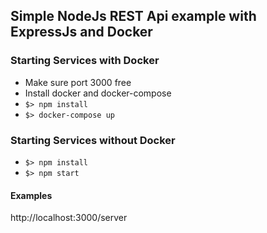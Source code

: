 ## Simple NodeJs REST Api example with ExpressJs and Docker

### Starting Services with Docker

- Make sure port 3000 free
- Install docker and docker-compose
- ```$> npm install```
- ```$> docker-compose up```

### Starting Services without Docker

- ```$> npm install```
- ```$> npm start```

#### Examples

http://localhost:3000/server
